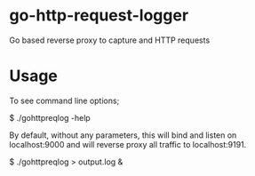 # go-http-request-logger
Go based reverse proxy to capture and HTTP requests

# Usage

To see command line options;

$ ./gohttpreqlog -help


By default, without any parameters, this will bind and listen on localhost:9000 and will reverse proxy all traffic to localhost:9191.

$ ./gohttpreqlog > output.log &
